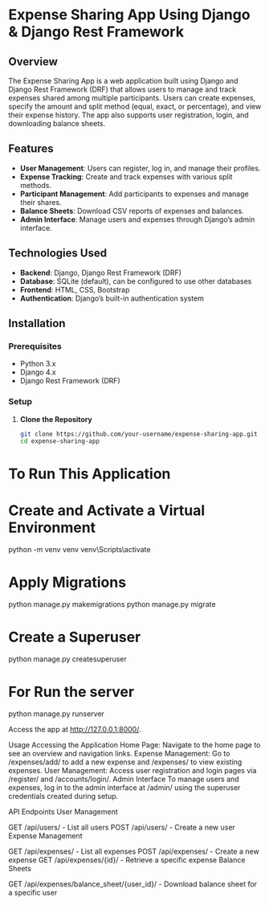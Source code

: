 # Expense Sharing App Using Django & Django Rest Framework

## Overview

The Expense Sharing App is a web application built using Django and Django Rest Framework (DRF) that allows users to manage and track expenses shared among multiple participants. Users can create expenses, specify the amount and split method (equal, exact, or percentage), and view their expense history. The app also supports user registration, login, and downloading balance sheets.

## Features

- **User Management**: Users can register, log in, and manage their profiles.
- **Expense Tracking**: Create and track expenses with various split methods.
- **Participant Management**: Add participants to expenses and manage their shares.
- **Balance Sheets**: Download CSV reports of expenses and balances.
- **Admin Interface**: Manage users and expenses through Django’s admin interface.

## Technologies Used

- **Backend**: Django, Django Rest Framework (DRF)
- **Database**: SQLite (default), can be configured to use other databases
- **Frontend**: HTML, CSS, Bootstrap
- **Authentication**: Django’s built-in authentication system

## Installation

### Prerequisites

- Python 3.x
- Django 4.x
- Django Rest Framework (DRF)

### Setup

1. **Clone the Repository**

   ```bash
   git clone https://github.com/your-username/expense-sharing-app.git
   cd expense-sharing-app

# To Run This Application 

# Create and Activate a Virtual Environment

python -m venv venv
venv\Scripts\activate

# Apply Migrations

python manage.py makemigrations
python manage.py migrate

# Create a Superuser

python manage.py createsuperuser

# For Run the server

python manage.py runserver


Access the app at http://127.0.0.1:8000/.

Usage
Accessing the Application
Home Page: Navigate to the home page to see an overview and navigation links.
Expense Management: Go to /expenses/add/ to add a new expense and /expenses/ to view existing expenses.
User Management: Access user registration and login pages via /register/ and /accounts/login/.
Admin Interface
To manage users and expenses, log in to the admin interface at /admin/ using the superuser credentials created during setup.

API Endpoints
User Management

GET /api/users/ - List all users
POST /api/users/ - Create a new user
Expense Management

GET /api/expenses/ - List all expenses
POST /api/expenses/ - Create a new expense
GET /api/expenses/{id}/ - Retrieve a specific expense
Balance Sheets

GET /api/expenses/balance_sheet/{user_id}/ - Download balance sheet for a specific user


